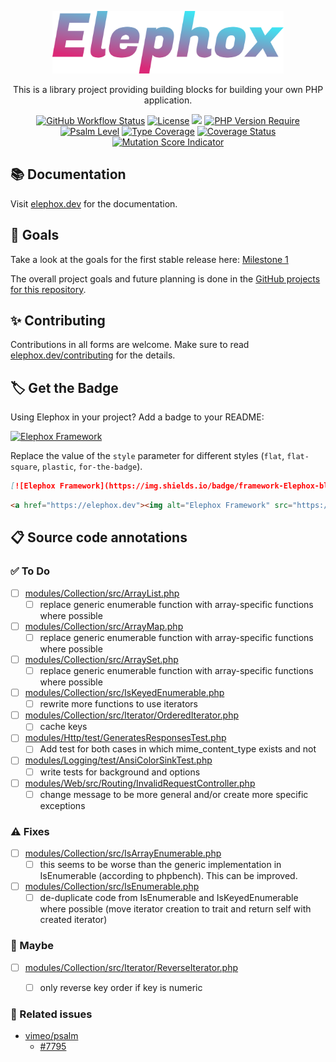 <p align=center>
  <img src="https://raw.githubusercontent.com/elephox-dev/.github/main/profile/logo.svg" alt="Elephox Logo" height=100>
</p>

<p align=center>
  This is a library project providing building blocks for building your own PHP application.
</p>

<p align="center">
  <a href="https://github.com/elephox-dev/framework/actions/workflows/ci.yml"><img alt="GitHub Workflow Status" src="https://img.shields.io/github/workflow/status/elephox-dev/framework/CI?label=CI&logo=github&style=for-the-badge"></a>
  <a href="https://packagist.org/packages/elephox/framework"><img src="https://img.shields.io/packagist/l/elephox/framework?style=for-the-badge" alt="License"></a>
  <a href="https://packagist.org/packages/elephox/framework"><img src="https://img.shields.io/packagist/v/elephox/framework?label=version&style=for-the-badge"></a>
  <a href="https://packagist.org/packages/elephox/framework"><img src="https://img.shields.io/packagist/php-v/elephox/framework?style=for-the-badge&logo=php" alt="PHP Version Require"></a>
  <br>
  <a href="https://shepherd.dev/github/elephox-dev/framework"><img src="https://img.shields.io/endpoint?url=https://shepherd.dev/github/elephox-dev/framework/level&style=for-the-badge" alt="Psalm Level"></a>
  <a href="https://shepherd.dev/github/elephox-dev/framework"><img src="https://img.shields.io/endpoint?url=https://shepherd.dev/github/elephox-dev/framework/coverage&style=for-the-badge&label=type%20coverage" alt="Type Coverage"></a>
  <a href="https://coveralls.io/github/elephox-dev/framework?branch=develop"><img src="https://img.shields.io/coveralls/github/elephox-dev/framework/develop?style=for-the-badge&label=test%20coverage" alt="Coverage Status"></a>
  <a href="https://dashboard.stryker-mutator.io/reports/github.com/elephox-dev/framework/develop"><img src="https://img.shields.io/endpoint?style=for-the-badge&url=https%3A%2F%2Fbadge-api.stryker-mutator.io%2Fgithub.com%2Felephox-dev%2Fframework%2Fdevelop" alt="Mutation Score Indicator"></a>
</p>

## 📚 Documentation

Visit [elephox.dev](https://elephox.dev) for the documentation.

## 🎯 Goals

Take a look at the goals for the first stable release here: [Milestone 1](https://github.com/elephox-dev/framework/milestone/1)

The overall project goals and future planning is done in the [GitHub projects for this repository](https://github.com/elephox-dev/framework/projects).

## ✨ Contributing

Contributions in all forms are welcome. Make sure to read [elephox.dev/contributing](https://elephox.dev/contributing) for the details.

## 🏷️ Get the Badge

Using Elephox in your project? Add a badge to your README:

[![Elephox Framework](https://img.shields.io/badge/framework-Elephox-blue?style=flat)](https://elephox.dev)

Replace the value of the `style` parameter for different styles (`flat`, `flat-square`, `plastic`, `for-the-badge`).

```markdown
[![Elephox Framework](https://img.shields.io/badge/framework-Elephox-blue?style=flat)](https://elephox.dev)
```
```html
<a href="https://elephox.dev"><img alt="Elephox Framework" src="https://img.shields.io/badge/framework-Elephox-blue?style=flat"></a>
```

<!-- start annotations -->

## 📋 Source code annotations

### ✅ To Do

- [ ] [modules/Collection/src/ArrayList.php](https://github.com/elephox-dev/framework/tree/develop/modules/Collection/src/ArrayList.php)
  - [ ] replace generic enumerable function with array-specific functions where possible
- [ ] [modules/Collection/src/ArrayMap.php](https://github.com/elephox-dev/framework/tree/develop/modules/Collection/src/ArrayMap.php)
  - [ ] replace generic enumerable function with array-specific functions where possible
- [ ] [modules/Collection/src/ArraySet.php](https://github.com/elephox-dev/framework/tree/develop/modules/Collection/src/ArraySet.php)
  - [ ] replace generic enumerable function with array-specific functions where possible
- [ ] [modules/Collection/src/IsKeyedEnumerable.php](https://github.com/elephox-dev/framework/tree/develop/modules/Collection/src/IsKeyedEnumerable.php)
  - [ ] rewrite more functions to use iterators
- [ ] [modules/Collection/src/Iterator/OrderedIterator.php](https://github.com/elephox-dev/framework/tree/develop/modules/Collection/src/Iterator/OrderedIterator.php)
  - [ ] cache keys
- [ ] [modules/Http/test/GeneratesResponsesTest.php](https://github.com/elephox-dev/framework/tree/develop/modules/Http/test/GeneratesResponsesTest.php)
  - [ ] Add test for both cases in which mime_content_type exists and not
- [ ] [modules/Logging/test/AnsiColorSinkTest.php](https://github.com/elephox-dev/framework/tree/develop/modules/Logging/test/AnsiColorSinkTest.php)
  - [ ] write tests for background and options
- [ ] [modules/Web/src/Routing/InvalidRequestController.php](https://github.com/elephox-dev/framework/tree/develop/modules/Web/src/Routing/InvalidRequestController.php)
  - [ ] change message to be more general and/or create more specific exceptions

### ⚠️ Fixes

- [ ] [modules/Collection/src/IsArrayEnumerable.php](https://github.com/elephox-dev/framework/tree/develop/modules/Collection/src/IsArrayEnumerable.php)
  - [ ] this seems to be worse than the generic implementation in IsEnumerable (according to phpbench). This can be improved.
- [ ] [modules/Collection/src/IsEnumerable.php](https://github.com/elephox-dev/framework/tree/develop/modules/Collection/src/IsEnumerable.php)
  - [ ] de-duplicate code from IsEnumerable and IsKeyedEnumerable where possible (move iterator creation to trait and return self with created iterator)

### 🤔 Maybe

- [ ] [modules/Collection/src/Iterator/ReverseIterator.php](https://github.com/elephox-dev/framework/tree/develop/modules/Collection/src/Iterator/ReverseIterator.php)
  - [ ] only reverse key order if key is numeric


### 🚧 Related issues

- [vimeo/psalm](https://github.com/vimeo/psalm)
  - [#7795](https://github.com/vimeo/psalm/issues/7795)

<!-- end annotations -->
